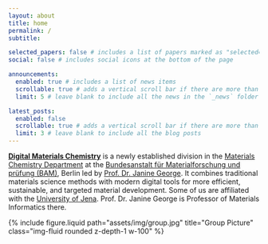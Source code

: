 ```yaml
---
layout: about
title: home
permalink: /
subtitle:

selected_papers: false # includes a list of papers marked as "selected={true}"
social: false # includes social icons at the bottom of the page

announcements:
  enabled: true # includes a list of news items
  scrollable: true # adds a vertical scroll bar if there are more than 3 news items
  limit: 5 # leave blank to include all the news in the `_news` folder

latest_posts:
  enabled: false
  scrollable: true # adds a vertical scroll bar if there are more than 3 new posts items
  limit: 3 # leave blank to include all the blog posts
---
```


[**Digital Materials Chemistry**](https://www.bam.de/Navigation/EN/About-us/Organisation/President/Department-6/Division-66/division66.html) is a newly established division in the <a href='https://www.bam.de/Navigation/DE/Ueber-die-BAM/Organisation/Praesident/Abteilung-6/abteilung-6.html'>Materials Chemistry Department</a> at the <a href='https://www.bam.de/Navigation/EN/Home/home.html'>Bundesanstalt für Materialforschung und prüfung (BAM)</a>, Berlin led by <a href='https://www.bam.de/Navigation/DE/Ueber-die-BAM/Organisation/Praesident/Abteilung-6/fachbereich-66/fachbereich66.html'>Prof. Dr. Janine George</a>. It combines traditional materials science methods with modern digital tools for more efficient, sustainable, and targeted material development. Some of us are affiliated with the <a href='https://www.physik.uni-jena.de/en/19855/institute-of-condensed-matter-theory-and-optics'>University of Jena</a>. Prof. Dr. Janine George is Professor of Materials Informatics there.

<div class="row">
  <div class="col-12 mt-3 mt-md-0">
    {% include figure.liquid path="assets/img/group.jpg" title="Group Picture" class="img-fluid rounded z-depth-1 w-100" %}
  </div>
</div>
